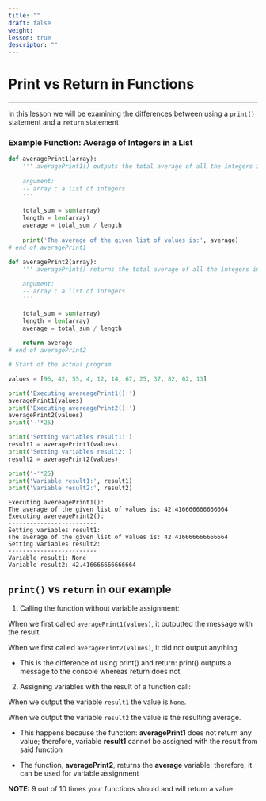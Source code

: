 ```yaml
---
title: ""
draft: false
weight:
lesson: true
descriptor: ""
---
```


# Print vs Return in Functions
---

In this lesson we will be examining the differences between using a ```print()``` statement and a ```return``` statement

### Example Function: Average of Integers in a List


```python
def averagePrint1(array):
    ''' averagePrint1() outputs the total average of all the integers in a list
    
    argument:
    -- array : a list of integers
    '''
    
    total_sum = sum(array)
    length = len(array)
    average = total_sum / length
    
    print('The average of the given list of values is:', average)
# end of averagePrint1

def averagePrint2(array):
    ''' averagePrint() returns the total average of all the integers in a list
    
    argument:
    -- array : a list of integers
    '''
    
    total_sum = sum(array)
    length = len(array)
    average = total_sum / length
    
    return average
# end of averagePrint2

# Start of the actual program

values = [96, 42, 55, 4, 12, 14, 67, 25, 37, 82, 62, 13]

print('Executing avereagePrint1():')
averagePrint1(values)
print('Executing avereagePrint2():')
averagePrint2(values)
print('-'*25)

print('Setting variables result1:')
result1 = averagePrint1(values)
print('Setting variables result2:')
result2 = averagePrint2(values)

print('-'*25)
print('Variable result1:', result1)
print('Variable result2:', result2)
```

    Executing avereagePrint1():
    The average of the given list of values is: 42.416666666666664
    Executing avereagePrint2():
    -------------------------
    Setting variables result1:
    The average of the given list of values is: 42.416666666666664
    Setting variables result2:
    -------------------------
    Variable result1: None
    Variable result2: 42.416666666666664


## ```print()``` vs ```return``` in our example

1) Calling the function without variable assignment:

When we first called ```averagePrint1(values)```, it outputted the message with the result

When we first called ```averagePrint2(values)```, it did not output anything

- This is the difference of using print() and return: print() outputs a message to the console whereas return does not

2) Assigning variables with the result of a function call:

When we output the variable ```result1``` the value is ```None```.

When we output the variable ```result2``` the value is the resulting average.

- This happens because the function: __averagePrint1__ does not return any value; therefore, variable __result1__ cannot be assigned with the result from said function

- The function, __averagePrint2__, returns the __average__ variable; therefore, it can be used for variable assignment

__NOTE:__ 9 out of 10 times your functions should and will return a value
